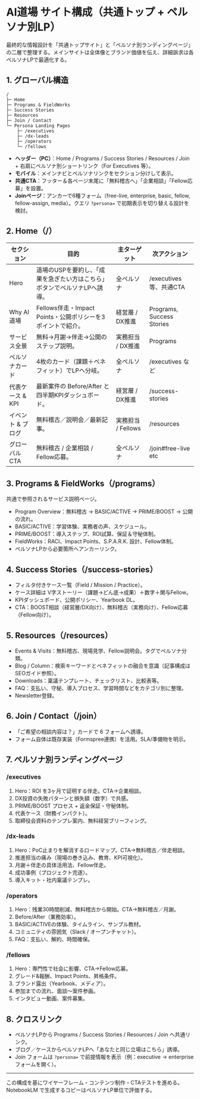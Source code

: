 # AI道場 サイト構成（共通トップ + ペルソナ別LP）

最終的な情報設計を「共通トップサイト」と「ペルソナ別ランディングページ」の二層で整理する。メインサイトは全体像とブランド価値を伝え、詳細訴求は各ペルソナLPで最適化する。

## 1. グローバル構造

```
/
├─ Home
├─ Programs & FieldWorks
├─ Success Stories
├─ Resources
├─ Join / Contact
└─ Persona Landing Pages
    ├─ /executives
    ├─ /dx-leads
    ├─ /operators
    └─ /fellows
```

- **ヘッダー（PC）**：Home / Programs / Success Stories / Resources / Join + 右肩にペルソナ別ショートリンク（For Executives 等）。
- **モバイル**：メインナビとペルソナリンクをセクション分けして表示。
- **共通CTA**：フッター＆各ページ末尾に「無料稽古へ」「企業相談」「Fellow応募」を設置。
- **Joinページ**：アンカーで6種フォーム（free-live, enterprise, basic, fellow, fellow-assign, media）。クエリ `?persona=` で初期表示を切り替える設計を検討。

## 2. Home（/）

| セクション | 目的 | 主ターゲット | 次アクション |
|-------------|------|---------------|----------------|
| Hero | 道場のUSPを要約し、「成果を急ぎたい方はこちら」ボタンでペルソナLPへ誘導。 | 全ペルソナ | /executives 等、共通CTA |
| Why AI道場 | Fellows伴走・Impact Points・公開ポリシーを3ポイントで紹介。 | 経営層 / DX推進 | Programs, Success Stories |
| サービス全景 | 無料→月謝→伴走→公開のステップ説明。 | 実務担当 / DX推進 | Programs |
| ペルソナカード | 4枚のカード（課題＋ベネフィット）でLPへ分岐。 | 全ペルソナ | /executives など |
| 代表ケース & KPI | 最新案件の Before/After と四半期KPIダッシュボード。 | 経営層 / DX推進 | /success-stories |
| イベント & ブログ | 無料稽古／説明会／最新記事。 | 実務担当 / Fellows | /resources |
| グローバルCTA | 無料稽古 / 企業相談 / Fellow応募。 | 全ペルソナ | /join#free-live etc |

## 3. Programs & FieldWorks（/programs）

共通で参照されるサービス説明ページ。

- Program Overview：無料稽古 → BASIC/ACTIVE → PRIME/BOOST → 公開の流れ。
- BASIC/ACTIVE：学習体験、実務者の声、スケジュール。
- PRIME/BOOST：導入ステップ、ROI試算、保証＆守秘体制。
- FieldWorks：RACI、Impact Points、S.P.A.R.K. 設計、Fellow体制。
- ペルソナLPから必要箇所へアンカーリンク。

## 4. Success Stories（/success-stories）

- フィルタ付きケース一覧（Field / Mission / Practice）。
- ケース詳細は V字ストーリー（課題→どん底→成果）＋数字＋関与Fellow。
- KPIダッシュボード、公開ポリシー、Yearbook DL。
- CTA：BOOST相談（経営層/DX向け）、無料稽古（実務向け）、Fellow応募（Fellow向け）。

## 5. Resources（/resources）

- Events & Visits：無料稽古、現場見学、Fellow説明会。タグでペルソナ分類。
- Blog / Column：検索キーワードとベネフィットの融合を意識（記事構成はSEOガイド参照）。
- Downloads：稟議テンプレート、チェックリスト、比較表等。
- FAQ：支払い、守秘、導入プロセス、学習時間などをカテゴリ別に整理。
- Newsletter登録。

## 6. Join / Contact（/join）

- 「ご希望の相談内容は？」カードで 6 フォームへ誘導。
- フォーム自体は既存実装（Formspree連携）を活用。SLA/準備物を明示。

## 7. ペルソナ別ランディングページ

### /executives

1. Hero：ROI を3ヶ月で証明する伴走。CTA→企業相談。
2. DX投資の失敗パターンと損失額（数字）で共感。
3. PRIME/BOOST プロセス + 返金保証・守秘体制。
4. 代表ケース（財務インパクト）。
5. 取締役会資料のテンプレ案内、無料経営ブリーフィング。

### /dx-leads

1. Hero：PoC止まりを解消するロードマップ。CTA→無料稽古／伴走相談。
2. 推進担当の痛み（現場の巻き込み、教育、KPI可視化）。
3. 月謝＋伴走の具体活用法、Fellow伴走。
4. 成功事例（プロジェクト完遂）。
5. 導入キット・社内稟議テンプレ。

### /operators

1. Hero：残業30時間削減、無料稽古から開始。CTA→無料稽古／月謝。
2. Before/After（業務効率）。
3. BASIC/ACTIVEの体験、タイムライン、サンプル教材。
4. コミュニティの雰囲気（Slack / オープンチャット）。
5. FAQ：支払い、解約、時間確保。

### /fellows

1. Hero：専門性で社会に影響、CTA→Fellow応募。
2. グレード&報酬、Impact Points、昇格条件。
3. ブランド露出（Yearbook、メディア）。
4. 参加までの流れ、面談～案件参画。
5. インタビュー動画、案件募集。

## 8. クロスリンク

- ペルソナLPから Programs / Success Stories / Resources / Join へ共通リンク。
- ブログ／ケースからペルソナLPへ「あなたと同じ立場はこちら」誘導。
- Join フォームは `?persona=` で前提情報を表示（例：executive → enterprise フォームを開く）。

---

この構成を基にワイヤーフレーム・コンテンツ制作・CTAテストを進める。NotebookLM で生成するコピーはペルソナLP単位で評価する。
